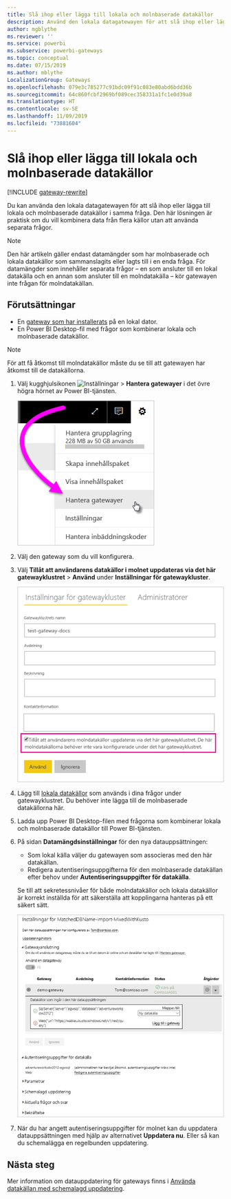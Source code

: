 ```yaml
---
title: Slå ihop eller lägga till lokala och molnbaserade datakällor
description: Använd den lokala datagatewayen för att slå ihop eller lägga till lokala och molnbaserade datakällor i samma fråga.
author: mgblythe
ms.reviewer: ''
ms.service: powerbi
ms.subservice: powerbi-gateways
ms.topic: conceptual
ms.date: 07/15/2019
ms.author: mblythe
LocalizationGroup: Gateways
ms.openlocfilehash: 079e3c785277c91bdc09f91c083e80abd6bdd36b
ms.sourcegitcommit: 64c860fcbf2969bf089cec358331a1fc1e0d39a8
ms.translationtype: HT
ms.contentlocale: sv-SE
ms.lasthandoff: 11/09/2019
ms.locfileid: "73881604"
---
```

# <a name="merge-or-append-on-premises-and-cloud-data-sources"></a>Slå ihop eller lägga till lokala och molnbaserade datakällor

[!INCLUDE [gateway-rewrite](includes/gateway-rewrite.md)]

Du kan använda den lokala datagatewayen för att slå ihop eller lägga till lokala och molnbaserade datakällor i samma fråga. Den här lösningen är praktisk om du vill kombinera data från flera källor utan att använda separata frågor.

>[!NOTE]
>Den här artikeln gäller endast datamängder som har molnbaserade och lokala datakällor som sammanslagits eller lagts till i en enda fråga. För datamängder som innehåller separata frågor – en som ansluter till en lokal datakälla och en annan som ansluter till en molndatakälla – kör gatewayen inte frågan för molndatakällan.

## <a name="prerequisites"></a>Förutsättningar

- En [gateway som har installerats](/data-integration/gateway/service-gateway-install) på en lokal dator.
- En Power BI Desktop-fil med frågor som kombinerar lokala och molnbaserade datakällor.

>[!NOTE]
>För att få åtkomst till molndatakällor måste du se till att gatewayen har åtkomst till de datakällorna.

1. Välj kugghjulsikonen ![Inställningar](media/service-gateway-mashup-on-premises-cloud/icon-gear.png) > **Hantera gatewayer** i det övre högra hörnet av Power BI-tjänsten.

    ![Hantera gatewayer](media/service-gateway-mashup-on-premises-cloud/manage-gateways.png)

2. Välj den gateway som du vill konfigurera.

3. Välj **Tillåt att användarens datakällor i molnet uppdateras via det här gatewayklustret** > **Använd** under **Inställningar för gatewaykluster**.

    ![Uppdatera via gatewayklustret](media/service-gateway-mashup-on-premises-cloud/refresh-gateway-cluster.png)

4. Lägg till [lokala datakällor](service-gateway-enterprise-manage-scheduled-refresh.md#add-a-data-source) som används i dina frågor under gatewayklustret. Du behöver inte lägga till de molnbaserade datakällorna här.

5. Ladda upp Power BI Desktop-filen med frågorna som kombinerar lokala och molnbaserade datakällor till Power BI-tjänsten.

6. På sidan **Datamängdsinställningar** för den nya datauppsättningen:

   - Som lokal källa väljer du gatewayen som associeras med den här datakällan.
   - Redigera autentiseringsuppgifterna för den molnbaserade datakällan efter behov under **Autentiseringsuppgifter för datakälla**.

    Se till att sekretessnivåer för både molndatakällor och lokala datakällor är korrekt inställda för att säkerställa att kopplingarna hanteras på ett säkert sätt.

     ![Datamängdsinställningar](media/service-gateway-mashup-on-premises-cloud/dataset-settings.png)

7. När du har angett autentiseringsuppgifter för molnet kan du uppdatera datauppsättningen med hjälp av alternativet **Uppdatera nu**. Eller så kan du schemalägga en regelbunden uppdatering.

## <a name="next-steps"></a>Nästa steg

Mer information om datauppdatering för gateways finns i [Använda datakällan med schemalagd uppdatering](service-gateway-enterprise-manage-scheduled-refresh.md#use-the-data-source-for-scheduled-refresh).
